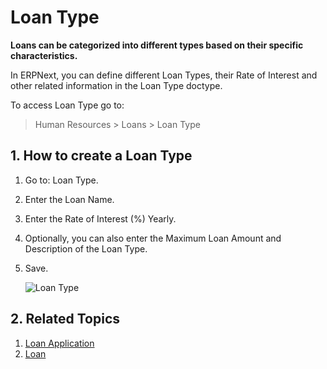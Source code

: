 # Loan Type

**Loans can be categorized into different types based on their specific characteristics.**

In ERPNext, you can define different Loan Types, their Rate of Interest and other related information in the Loan Type doctype.

To access Loan Type go to:

> Human Resources > Loans > Loan Type

## 1. How to create a Loan Type

1. Go to: Loan Type.
1. Enter the Loan Name.
1. Enter the Rate of Interest (%) Yearly.
1. Optionally, you can also enter the Maximum Loan Amount and Description of the Loan Type.
1. Save.

    <img class="screenshot" alt="Loan Type" src="{{docs_base_url}}/v12/assets/img/human-resources/loan-type.png">

## 2. Related Topics

1. [Loan Application](/docs/v12/user/manual/en/human-resources/loan-application)
1. [Loan](/docs/v12/user/manual/en/human-resources/loan)

